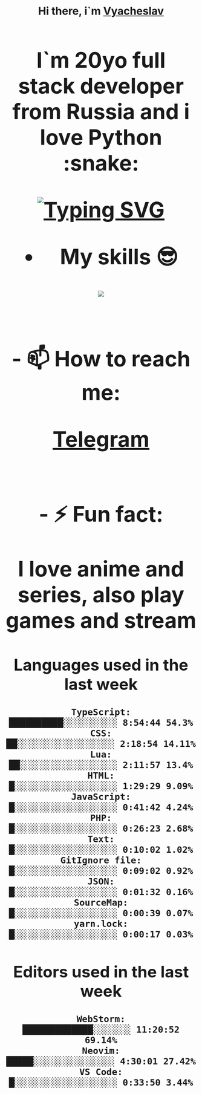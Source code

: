 <h1 align='center'>Hi there, i`m <a href='t.me/syavabrazzzers'>Vyacheslav<a/> <h1/>

<p>I`m 20yo full stack developer from Russia and i love Python :snake: <p/>

<a href="https://git.io/typing-svg"><img src="https://readme-typing-svg.herokuapp.com?font=Fira+Code&duration=3000&pause=1000&multiline=true&width=750&height=60&lines=I+am+an+information+security+specialist;+studying+at+the+Belgorod+State+National+Research+University" alt="Typing SVG" /></a>
<br>
- My skills :sunglasses:
<p align="center">
    <img src="https://skillicons.dev/icons?i=git,docker,linux,postgres,mysql,python,django,fastapi,javascript,typescript,react,next,tailwind" />
<p/>

<br>
- 📫 How to reach me: 
<p>
<a href='https://t.me/syavabrazzzers'>Telegram<a/>
<p/>
<br>
- ⚡ Fun fact: <p>I love anime and series, also play games and stream<p/>

<!--START_SECTION:waka-->
## Languages used in the last week
```text
TypeScript:           ██████████░░░░░░░░░░ 8:54:44 54.3%
CSS:                  ██░░░░░░░░░░░░░░░░░░ 2:18:54 14.11%
Lua:                  ██░░░░░░░░░░░░░░░░░░ 2:11:57 13.4%
HTML:                 █░░░░░░░░░░░░░░░░░░░ 1:29:29 9.09%
JavaScript:           █░░░░░░░░░░░░░░░░░░░ 0:41:42 4.24%
PHP:                  █░░░░░░░░░░░░░░░░░░░ 0:26:23 2.68%
Text:                 █░░░░░░░░░░░░░░░░░░░ 0:10:02 1.02%
GitIgnore file:       █░░░░░░░░░░░░░░░░░░░ 0:09:02 0.92%
JSON:                 █░░░░░░░░░░░░░░░░░░░ 0:01:32 0.16%
SourceMap:            █░░░░░░░░░░░░░░░░░░░ 0:00:39 0.07%
yarn.lock:            █░░░░░░░░░░░░░░░░░░░ 0:00:17 0.03%
```
## Editors used in the last week
```text
WebStorm:             █████████████░░░░░░░ 11:20:52 69.14%
Neovim:               █████░░░░░░░░░░░░░░░ 4:30:01 27.42%
VS Code:              █░░░░░░░░░░░░░░░░░░░ 0:33:50 3.44%
```

<!--END_SECTION:waka-->

